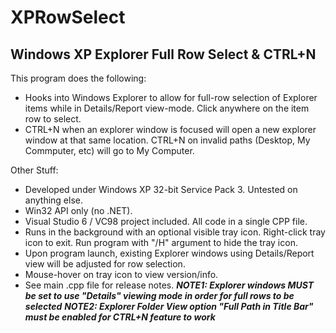 # XPRowSelect
## Windows XP Explorer Full Row Select & CTRL+N

This program does the following:
* Hooks into Windows Explorer to allow for full-row selection of Explorer items while in Details/Report view-mode. Click anywhere on the item row to select.
* CTRL+N when an explorer window is focused will open a new explorer window at that same location.  CTRL+N on invalid paths (Desktop, My Commputer, etc) will go to My Computer.

Other Stuff:
* Developed under Windows XP 32-bit Service Pack 3.  Untested on anything else.
* Win32 API only (no .NET).
* Visual Studio 6 / VC98 project included.  All code in a single CPP file.
* Runs in the background with an optional visible tray icon. Right-click tray icon to exit. Run program with "/H" argument to hide the tray icon.
* Upon program launch, existing Explorer windows using Details/Report view will be adjusted for row selection.
* Mouse-hover on tray icon to view version/info.
* See main .cpp file for release notes.
___NOTE1: Explorer windows _MUST_ be set to use "Details" viewing mode in order for full rows to be selected___
___NOTE2: Explorer Folder View option "Full Path in Title Bar" must be enabled for CTRL+N feature to work___
